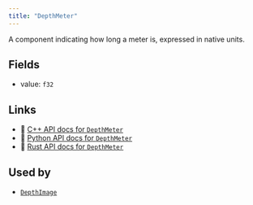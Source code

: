 ```yaml
---
title: "DepthMeter"
---
```


A component indicating how long a meter is, expressed in native units.

## Fields

* value: `f32`

## Links
 * 🌊 [C++ API docs for `DepthMeter`](https://ref.rerun.io/docs/cpp/stable/structrerun_1_1components_1_1DepthMeter.html)
 * 🐍 [Python API docs for `DepthMeter`](https://ref.rerun.io/docs/python/stable/common/components#rerun.components.DepthMeter)
 * 🦀 [Rust API docs for `DepthMeter`](https://docs.rs/rerun/latest/rerun/components/struct.DepthMeter.html)


## Used by

* [`DepthImage`](../archetypes/depth_image.md)
